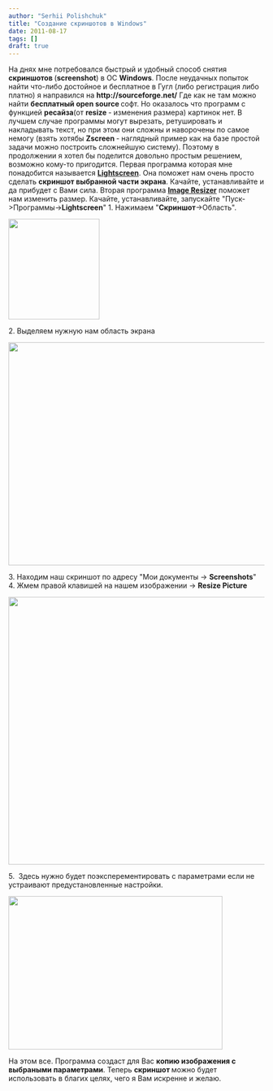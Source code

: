 ```yaml
---
author: "Serhii Polishchuk"
title: "Создание скриншотов в Windows"
date: 2011-08-17
tags: []
draft: true
---
```

<!--more-->
<p>На днях мне потребовался быстрый и удобный способ снятия <strong>скриншотов </strong>(<strong>screenshot</strong>) в ОС <strong>Windows</strong>. После неудачных попыток найти что-либо достойное и бесплатное в Гугл (либо регистрация либо платно) я направился на <strong>http://sourceforge.net/</strong> Где как не там можно найти <strong>бесплатный open source </strong>софт. Но оказалось что программ с функцией <strong>ресайза</strong>(от <strong>resize </strong>- изменения размера) картинок нет. В лучшем случае программы могут вырезать, ретушировать и накладывать текст, но при этом они сложны и наворочены по самое немогу (взять хотябы <strong>Zscreen </strong>- наглядный пример как на базе простой задачи можно построить сложнейшую систему). Поэтому в продолжении я хотел бы поделится довольно простым решением, возможно кому-то пригодится. <!--more-->Первая программа которая мне понадобится называется <a href="http://sourceforge.net/projects/lightscreen/" target="_blank"><strong>Lightscreen</strong></a>. Она поможет нам очень просто сделать <strong>скриншот выбранной части экрана</strong>. Качайте, устанавливайте и да прибудет с Вами сила. Вторая программа <a href="http://sourceforge.net/projects/phototoysclone/" target="_blank"><strong>Image Resizer</strong></a> поможет нам изменить размер. Качайте, устанавливайте, запускайте &quot;Пуск-&gt;Программы-&gt;<strong>Lightscreen</strong>&quot; 1. Нажимаем &quot;<strong>Скриншот</strong>-&gt;Область&quot;.</p>

<p><img alt="" class="img-responsive" src="/uploads/2011/08/screenshot.jpg" style="width: 179px; height: 198px;" /></p>

<p>2. Выделяем нужную нам область экрана</p>

<p><img alt="" class="img-responsive" src="/uploads/2011/08/screenshot2.jpg" style="width: 550px; height: 439px;" /></p>

<p>3. Находим наш скриншот по адресу &quot;Мои документы -&gt; <strong>Screenshots</strong>&quot; 4. Жмем правой клавишей на нашем изображении -&gt; <strong>Resize Picture</strong></p>

<p><img alt="" class="img-responsive" src="/uploads/2011/08/screenshot3.jpg" style="width: 700px; height: 527px;" /></p>

<p>5.&nbsp; Здесь нужно будет поэксперементировать с параметрами если не устраивают предустановленные настройки.</p>

<p><img alt="" class="img-responsive" src="/uploads/2011/08/screenshot4.jpg" style="width: 421px; height: 302px;" /></p>

<p>На этом все. Программа создаст для Вас <strong>копию изображения с выбраными параметрами</strong>. Теперь <strong>скриншот </strong>можно будет использовать в благих целях, чего я Вам искренне и желаю.</p>
